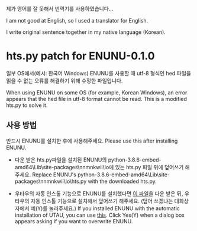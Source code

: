 제가 영어를 잘 못해서 번역기를 사용하였습니다...

I am not good at English, so I used a translator for English.

I write original sentence together in my native language (Korean).



# hts.py patch for ENUNU-0.1.0

일부 OS에서(예시: 한국어 Windows) ENUNU를 사용할 때 utf-8 형식인 hed 파일을 읽을 수 없는 오류를 해결하기 위해 수정한 파일입니다.

When using ENUNU on some OS (for example, Korean Windows), an error appears that the hed file in utf-8 format cannot be read.
This is a modified hts.py to solve it.



## 사용 방법

반드시 ENUNU를 설치한 후에 사용해주세요.
Please use this after installing ENUNU.



* 다운 받은 hts.py파일을 설치된 ENUNU의 python-3.8.6-embed-amd64\Lib\site-packages\nnmnkwii\io에 있는 hts.py 파일 위에 덮어쓰기 해주세요.
  Replace ENUNU's python-3.8.6-embed-amd64\Lib\site-packages\nnmnkwii\io\hts.py with the downloaded hts.py.

* 우타우의 자동 인스톨 기능으로 ENUNU를 설치했다면 [이 파일]()을 다운 받은 뒤, 우타우의 자동 인스톨 기능으로 설치해서 덮어쓰기 해주세요. (덮어 쓰겠냐는 대화상자에서 예(Y)를 눌러주세요.)
  If you installed ENUNU with the automatic installation of UTAU, you can use [this](). 
  Click Yes(Y) when a dialog box appears asking if you want to overwrite ENUNU.
